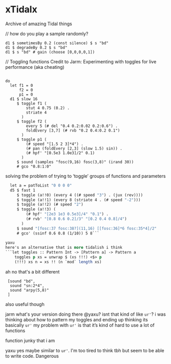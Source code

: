 # xTidalx
Archive of amazing Tidal things

// how do you play a sample randomly? 
```
d1 $ sometimesBy 0.2 (const silence) $ s "bd"
d1 $ degradeBy 0.2 $ s "bd"
d1 $ s "bd" # gain (choose [0,0,0,0,1])
```

// Toggling functions
Credit to Jarm:
Experimenting with toggles for live performance (aka cheating)
```let toggle t f p = if (1 == t) then f $ p else id $ p

do
  let f1 = 0
      f2 = 0
      p1 = 0
  d1 $ slow 16
     $ toggle f1 (
         stut 4 0.75 (0.2) .
         striate 4
       )
     $ toggle f2 (
         every 5 (# del "0.4 0.2:0.02 0.2:0.6") .
         foldEvery [3,7] (# rvb "0.2 0.4:0.2 0.1")
       )
     $ toggle p1 (
         (# speed "[1.5 2 3]*4") .
         (# pan (foldEvery [2,3] (slow 1.5) sin)) .
         (# hpf' "[0.5e3 1.0e3]/2" 0.1)
       )
     $ sound (samples "fosc(9,16) fosc(3,8)" (irand 30))
     # gco "0.8:1:0"
```
solving the problem of trying to ‘toggle’ groups of functions and parameters

```do
  let a = patToList "0 0 0 0"
  d5 $ fast 1
     $ toggle (a!!0) (every 4 ((# speed "3") . (jux (rev))))
     $ toggle (a!!1) (every 8 (striate 4 . (# speed "-2")))
     $ toggle (a!!2) (# speed "2")
     $ toggle (a!!3) (
         (# hpf' "[2e3 1e3 0.5e3]/4" "0.1") .
         (# rvb' "[0.8 0.6 0.2]/3" "[0.2 0.4 0.8]/4")
       )
     $ sound "[fosc:37 fosc:38?](11,16) [[fosc:36]*6 fosc:35*4]/2"
     # gco' (ssinf 0.6 0.8 (1/10)) 5 8```
     
yaxu
here's an alternative that is more tidalish i think
```let toggles :: Pattern Int -> [Pattern a] -> Pattern a
    toggles p xs = unwrap $ (xs !!!) <$> p
    (!!!) xs n = xs !! (n `mod` length xs)
```
ah no that's a bit different
 ```d1 $ toggles "0 <1 2>"
  [sound "bd",
   sound "sn:2*4",
   sound "arpy(5,8)"
  ]
```
also useful though


jarm
what's your version doing there @yaxu? isnt that kind of like `ur'`? i was thinking about how to pattern my toggles and ending up thinking its basically `ur'` my problem with `ur'` is that it’s kind of hard to use a lot of functions

function junky that i am

yaxu
yes maybe similar to `ur'`. I'm too tired to think tbh but seem to be able to write code. Dangerous
